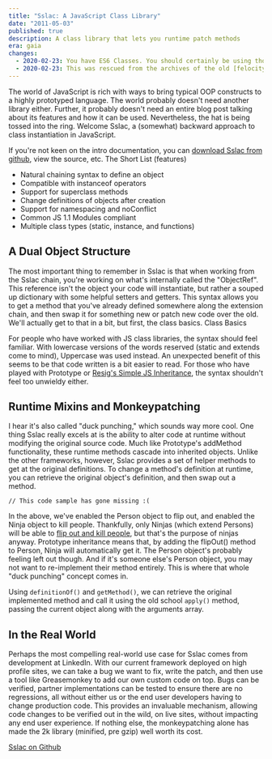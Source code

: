 ```yaml
---
title: "Sslac: A JavaScript Class Library"
date: "2011-05-03"
published: true
description: A class library that lets you runtime patch methods
era: gaia
changes:
  - 2020-02-23: You have ES6 Classes. You should certainly be using those now! Sslac is also long since retired, though it was in use at LinkedIn for several years because of the need to test fixes and patches for CDN-delivered code on third party sites. Ultimately, this was a lot safer than giving the framework a "switch" flag that could retrieve runtime JS from an arbitrary URL.
  - 2020-02-23: This was rescued from the archives of the old [felocity.com](https://web.archive.org/web/20110507092802/http://felocity.com/article/2011/05/sslac_javascript_class_library) site.
---
```


The world of JavaScript is rich with ways to bring typical OOP constructs to a highly prototyped language. The world probably doesn't need another library either. Further, it probably doesn't need an entire blog post talking about its features and how it can be used. Nevertheless, the hat is being tossed into the ring. Welcome Sslac, a (somewhat) backward approach to class instantiation in JavaScript.

If you're not keen on the intro documentation, you can [download Sslac from github](https://github.com/jakobo/sslac), view the source, etc.
The Short List (features)

- Natural chaining syntax to define an object
- Compatible with instanceof operators
- Support for superclass methods
- Change definitions of objects after creation
- Support for namespacing and noConflict
- Common JS 1.1 Modules compliant
- Multiple class types (static, instance, and functions)

## A Dual Object Structure

The most important thing to remember in Sslac is that when working from the Sslac chain, you're working on what's internally called the "ObjectRef". This reference isn't the object your code will instantiate, but rather a souped up dictionary with some helpful setters and getters. This syntax allows you to get a method that you've already defined somewhere along the extension chain, and then swap it for something new or patch new code over the old. We'll actually get to that in a bit, but first, the class basics.
Class Basics

For people who have worked with JS class libraries, the syntax should feel familiar. With lowercase versions of the words reserved (static and extends come to mind), Uppercase was used instead. An unexpected benefit of this seems to be that code written is a bit easier to read. For those who have played with Prototype or [Resig's Simple JS Inheritance](https://web.archive.org/web/20110507092802/http://ejohn.org/blog/simple-javascript-inheritance/), the syntax shouldn't feel too unwieldy either.

## Runtime Mixins and Monkeypatching

I hear it's also called "duck punching," which sounds way more cool. One thing Sslac really excels at is the ability to alter code at runtime without modifying the original source code. Much like Prototype's addMethod functionality, these runtime methods cascade into inherited objects. Unlike the other frameworks, however, Sslac provides a set of helper methods to get at the original definitions. To change a method's definition at runtime, you can retrieve the original object's definition, and then swap out a method.

```
// This code sample has gone missing :(
```

In the above, we've enabled the Person object to flip out, and enabled the Ninja object to kill people. Thankfully, only Ninjas (which extend Persons) will be able to [flip out and kill people](https://web.archive.org/web/20110507092802/http://www.realultimatepower.net/index4.htm), but that's the purpose of ninjas anyway. Prototype inheritance means that, by adding the flipOut() method to Person, Ninja will automatically get it. The Person object's probably feeling left out though. And if it's someone else's Person object, you may not want to re-implement their method entirely. This is where that whole "duck punching" concept comes in.

Using `definitionOf()` and `getMethod()`, we can retrieve the original implemented method and call it using the old school `apply()` method, passing the current object along with the arguments array.

## In the Real World

Perhaps the most compelling real-world use case for Sslac comes from development at LinkedIn. With our current framework deployed on high profile sites, we can take a bug we want to fix, write the patch, and then use a tool like Greasemonkey to add our own custom code on top. Bugs can be verified, partner implementations can be tested to ensure there are no regressions, all without either us or the end user developers having to change production code. This provides an invaluable mechanism, allowing code changes to be verified out in the wild, on live sites, without impacting any end user experience. If nothing else, the monkeypatching alone has made the 2k library (minified, pre gzip) well worth its cost.

[Sslac on Github](https://github.com/jakobo/sslac)
